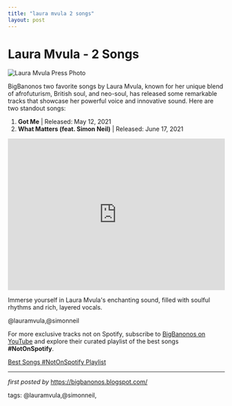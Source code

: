 ```yaml
---
title: "laura mvula 2 songs"
layout: post
---
```

<h1>Laura Mvula - 2 Songs</h1>
<img src="https://static.independent.co.uk/2021/06/24/12/Laura%20Mvula_Press6_019_f2.jpg" alt="Laura Mvula Press Photo"> <p>BigBanonos two favorite songs by Laura Mvula, known for her unique blend of afrofuturism, British soul, and neo-soul, has released some remarkable tracks that showcase her powerful voice and innovative sound. Here are two standout songs:</p> <ol> <li><strong>Got Me</strong> | Released: May 12, 2021</li> <li><strong>What Matters (feat. Simon Neil)</strong> | Released: June 17, 2021</li>
</ol> <div> <iframe src="https://open.spotify.com/embed/playlist/0VmOSbZ6yjBHzVJLjfhtaS?utm_source=generator" width="100%" height="352" frameBorder="0" allowfullscreen="" allow="autoplay; clipboard-write; encrypted-media; fullscreen; picture-in-picture" loading="lazy"></iframe>
</div> <p>Immerse yourself in Laura Mvula's enchanting sound, filled with soulful rhythms and rich, layered vocals.</p> <!-- Tags -->
<p>@lauramvula,@simonneil</p>


<!--Subscribe and Playlist Links-->
<div>
    <p>For more exclusive tracks not on Spotify, subscribe to <a href="https://www.youtube.com/@BigBanonos" target="_blank">BigBanonos on YouTube</a> and explore their curated playlist of the best songs <strong>#NotOnSpotify</strong>.</p>
    <p><a href="https://www.youtube.com/playlist?list=PLtuNtuTatqI0kFahUCbtbfenC_ET5O_tr" target="_blank">Best Songs #NotOnSpotify Playlist<br /></a></p></div>

<hr />

<p><em>first posted by</em> <a href="https://bigbanonos.blogspot.com/" rel="noopener" target="_new">https://bigbanonos.blogspot.com/</a></p>

<p>tags: @lauramvula,@simonneil,</p>
